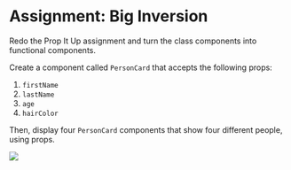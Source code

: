 <h1>Assignment: Big Inversion</h1>

<p>Redo the Prop It Up assignment and turn the class components into functional components.</p>
<p>Create a component called <code>PersonCard</code> that accepts the following props:</p>
<ol>
<li><code>firstName</code></li>
<li><code>lastName</code></li>
<li><code>age</code></li>
<li><code>hairColor</code></li>
</ol>
<p>Then, display four <code>PersonCard</code> components that show four different people, using props.</p>

<img src="https://github.com/alirabah93/Coding-Dojo/blob/master/MERN/react//ninja/screenshots/example.jpg"/>


